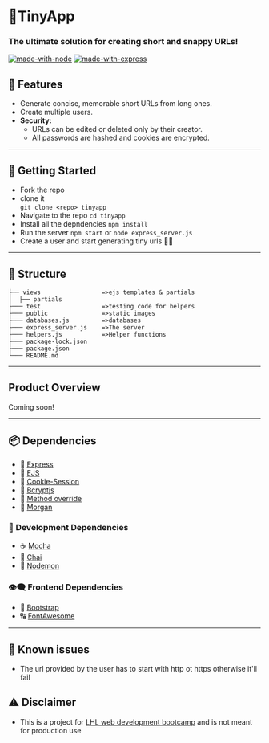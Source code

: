 # 🔗TinyApp
### The ultimate solution for creating short and snappy URLs!
[![made-with-node](https://img.shields.io/badge/Made%20with-Node.js%20-success)](https://nodejs.org/en/) [![made-with-express](https://img.shields.io/badge/Made%20with-Express.js%20-black)](https://expressjs.com/)

## 🌟 Features
- Generate concise, memorable short URLs from long ones.
- Create multiple users.
- **Security:** 
  - URLs can be edited or deleted only by their creator.
  - All passwords are hashed and cookies are encrypted.
---
## 🚀 Getting Started
  - Fork the repo
  - clone it  
  `git clone <repo> tinyapp`
  - Navigate to the repo
  `cd tinyapp`
  - Install all the depndencies
  `npm install`
  - Run the server
  `npm start` or `node express_server.js`
  - Create a user and start generating tiny urls 🎉🎇
---
## 🧱 Structure
```
├── views                 =>ejs templates & partials
│  ├── partials
├─── test                 =>testing code for helpers
├─── public               =>static images
├─── databases.js         =>databases
├─── express_server.js    =>The server
├─── helpers.js           =>Helper functions
├─── package-lock.json
├─── package.json
└─── README.md

```
---
## Product Overview
Coming soon!

---
  ## 📦 Dependencies
  - 🚄 [Express](express.js)
  - 📰 [EJS](https://ejs.co/)
  - 🍪 [Cookie-Session](https://www.npmjs.com/package/cookie-session)
  - 🔐 [Bcryptjs](https://www.npmjs.com/package/bcryptjs)
  - 📝 [Method override](https://www.npmjs.com/package/method-override)
  - 💬 [Morgan](https://www.npmjs.com/package/morgan)

  ### 🧰 Development Dependencies
  - ☕ [Mocha](https://www.npmjs.com/package/mocha)
  - 🍵 [Chai](https://www.npmjs.com/package/chai)
  - 👿 [Nodemon](https://www.npmjs.com/package/nodemon)

### 👁‍🗨 Frontend Dependencies
- 🎨 [Bootstrap](https://getbootstrap.com/)
- 🔠 [FontAwesome](https://fontawesome.com/)
---
## 🙈 Known issues
  - The url provided by the user has to start with http ot https otherwise it'll fail

## ⚠️ Disclaimer
- This is a project for [LHL web development bootcamp](https://www.lighthouselabs.ca/) and is not meant for production use